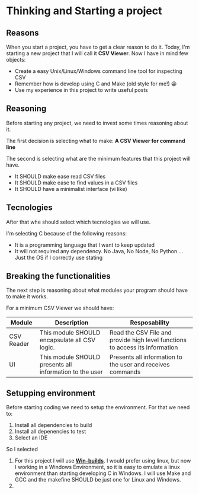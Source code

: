 # Thinking and Starting a project

## Reasons
When you start a project, you have to get a clear reason to do it. Today, I'm starting a new project that I will call it **CSV Viewer**. Now I have in mind few objects:

* Create a easy Unix/Linux/Windows command line tool for inspecting CSV
* Remember how is develop using C and Make (old style for me!) 😀
* Use my experience in this project to write useful posts

## Reasoning

Before starting any project, we need to invest some times reasoning about it.

The first decision is selecting what to make: **A CSV Viewer for command line**

The second is selecting what are the minimum features that this project will have.

* It SHOULD make ease read CSV files
* It SHOULD make ease to find values in a CSV files
* It SHOULD have a minimalist interface (vi like)

## Tecnologies

After that whe should select which tecnologies we will use.

I'm selecting C because of the following reasons:

* It is a programming language that I want to keep updated
* It will not required any dependency. No Java, No Node, No Python.... Just the OS if I correctly use stating 

## Breaking the functionalities

The next step is reasoning about what modules your program should have to make it works.

For a minimum CSV Viewer we should have:

| Module | Description | Resposability |
|--------|-------------|---------------|
| CSV Reader | This module SHOULD encapsulate all CSV logic. | Read the CSV File and provide high level functions to access its information |
| UI | This module SHOULD presents all information to the user | Presents all information to the user and receives commands |



## Setupping environment

Before starting coding we need to setup the environment. For that we need to:

1. Install all dependencies to build
2. Install all depenencies to test
3. Select an IDE

So I selected

1. For this project I will use [**Win-builds**](http://win-builds.org/doku.php/start). I would prefer using linux, but now I working in a Windows Environment, so it is easy to emulate a linux environment than starting developing C in Windows. I will use Make and GCC and the makefine SHOULD be just one for Linux and Windows.
2. 